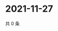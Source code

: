 # 2021-11-27

共 0 条

<!-- BEGIN WEIBO -->
<!-- 最后更新时间 Sat Nov 27 2021 22:07:40 GMT+0800 (China Standard Time) -->

<!-- END WEIBO -->
